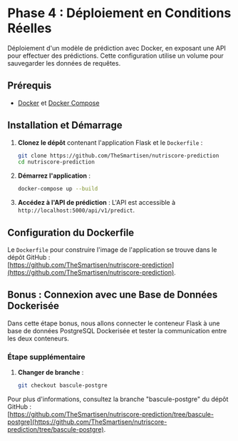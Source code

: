# Phase 4 : Déploiement en Conditions Réelles

Déploiement d'un modèle de prédiction avec Docker, en exposant une API pour effectuer des prédictions. Cette configuration utilise un volume pour sauvegarder les données de requêtes.

## Prérequis

- [Docker](https://docs.docker.com/get-docker/) et [Docker Compose](https://docs.docker.com/compose/install/)

## Installation et Démarrage

1. **Clonez le dépôt** contenant l'application Flask et le `Dockerfile` :
   ```bash
   git clone https://github.com/TheSmartisen/nutriscore-prediction
   cd nutriscore-prediction
   ```

2. **Démarrez l'application** :
   ```bash
   docker-compose up --build
   ```

3. **Accédez à l'API de prédiction** :
   L'API est accessible à `http://localhost:5000/api/v1/predict`.

## Configuration du Dockerfile

Le `Dockerfile` pour construire l'image de l'application se trouve dans le dépôt GitHub :  
[https://github.com/TheSmartisen/nutriscore-prediction](https://github.com/TheSmartisen/nutriscore-prediction).


## Bonus : Connexion avec une Base de Données Dockerisée

Dans cette étape bonus, nous allons connecter le conteneur Flask à une base de données PostgreSQL Dockerisée et tester la communication entre les deux conteneurs.

### Étape supplémentaire

1. **Changer de branche** :
   ```bash
   git checkout bascule-postgre
   ```

Pour plus d'informations, consultez la branche "bascule-postgre" du dépôt GitHub :  
[https://github.com/TheSmartisen/nutriscore-prediction/tree/bascule-postgre](https://github.com/TheSmartisen/nutriscore-prediction/tree/bascule-postgre).